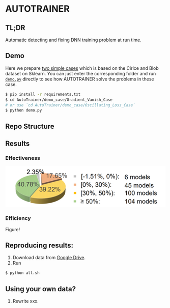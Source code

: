 # AUTOTRAINER

## TL;DR

Automatic detecting and fixing DNN training problem at run time.

## Demo

Here we prepare [two simple cases](./AutoTrainer/demo_case) which is based on the Cirlce and Blob dataset on Sklearn. You can just enter the corresponding folder and run [`demo.py`](./AutoTrainer/demo_case/Gradient_Vanish_Case/demo.py) directly to see how AUTOTRAINER solve the problems in these case.

```bash
$ pip install -r requirements.txt
$ cd AutoTrainer/demo_case/Gradient_Vanish_Case
# or use `cd AutoTrainer/demo_case/Oscillating_Loss_Case`
$ python demo.py
```

## Repo Structure

## Results

### Effectiveness
![avatar](https://github.com/shiningrain/tmpfigure/blob/master/ICSE21/Figure3.png)



### Efficiency

Figure!

## Reproducing results:

1. Download data from [Google Drive](https://drive.google.com/file/d/1AnzEwQZtKXAXA6jo4xGdhRLuAjnUFMLd/view?usp=sharing).
2. Run

```bash
$ python all.sh
```

## Using your own data?

1. Rewrite xxx.
